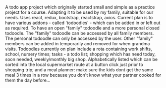 A todo app project which originally started small and simple as a practice project for a course. Adapting it to be used by my family, suitable for our needs.
Uses react, redux, bootstrap, reactstrap, axios.
Current plan is to have various addons - called 'todoodles' - which can be added in or left out as required.
  To have an open "family" todoodle and a more personal closed todoodle.  The "family" todoodle can be accessed by all family members.  The personal todoodle can only be accessed by the user.
  Other "family" members can be added in temporarily and removed for when grandma visits.
  Todoodles currently on plan include a
    rota containing work shifts, school, nursery times;
    tasks - a todo list;
    shopping which has need today, soon needed, weekly/monthly big shop.  Alphabetically listed which can be sorted into the local supermarket route at a button click just prior to shopping trip;
    and a meal planner: make sure the kids dont get the same meal 3 times in a row because you don't know what your partner cooked for them the day before...
    
  
